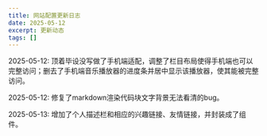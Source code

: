 ```yaml
---
title: 网站配置更新日志
date: 2025-05-12
excerpt: 更新动态
tags: []
---
```


2025-05-12: 顶着毕设没写做了手机端适配，调整了栏目布局使得手机端也可以完整访问；删去了手机端音乐播放器的进度条并居中显示该播放器，使其能被完整访问。

2025-05-12: 修复了markdown渲染代码块文字背景无法看清的bug。

2025-05-13: 增加了个人描述栏和相应的兴趣链接、友情链接，并封装成了组件。